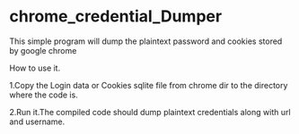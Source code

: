 # chrome_credential_Dumper
This simple program will dump the plaintext password and cookies stored by google chrome

How to use it.

1.Copy the Login data or Cookies sqlite file from chrome dir  to the directory where the code is.

2.Run it.The compiled code should dump plaintext credentials along with url and username.
